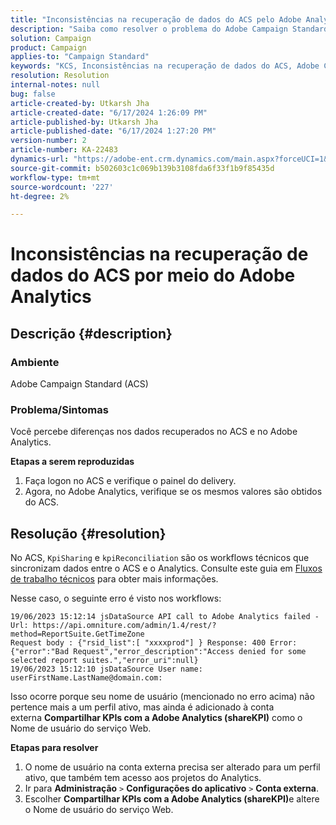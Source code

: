 ```yaml
---
title: "Inconsistências na recuperação de dados do ACS pelo Adobe Analytics"
description: "Saiba como resolver o problema do Adobe Campaign Standard (ACS) em que você observa diferenças nos dados recuperados no Adobe Campaign Standard e no Adobe Analytics."
solution: Campaign
product: Campaign
applies-to: "Campaign Standard"
keywords: "KCS, Inconsistências na recuperação de dados do ACS, Adobe Campaign Standard, Adobe Analytics, Compartilhar KPIs com a Adobe Analytics"
resolution: Resolution
internal-notes: null
bug: false
article-created-by: Utkarsh Jha
article-created-date: "6/17/2024 1:26:09 PM"
article-published-by: Utkarsh Jha
article-published-date: "6/17/2024 1:27:20 PM"
version-number: 2
article-number: KA-22483
dynamics-url: "https://adobe-ent.crm.dynamics.com/main.aspx?forceUCI=1&pagetype=entityrecord&etn=knowledgearticle&id=fa40a327-ad2c-ef11-840a-002248084fbb"
source-git-commit: b502603c1c069b139b3108fda6f33f1b9f85435d
workflow-type: tm+mt
source-wordcount: '227'
ht-degree: 2%

---
```


# Inconsistências na recuperação de dados do ACS por meio do Adobe Analytics

## Descrição {#description}


### Ambiente

Adobe Campaign Standard (ACS)

### Problema/Sintomas

Você percebe diferenças nos dados recuperados no ACS e no Adobe Analytics.

<b>Etapas a serem reproduzidas</b>

1. Faça logon no ACS e verifique o painel do delivery.
2. Agora, no Adobe Analytics, verifique se os mesmos valores são obtidos do ACS.



## Resolução {#resolution}


No ACS, `KpiSharing` e `kpiReconciliation` são os workflows técnicos que sincronizam dados entre o ACS e o Analytics. Consulte este guia em [Fluxos de trabalho técnicos](https://experienceleague.adobe.com/docs/campaign-standard/using/administrating/application-settings/technical-workflows.html?lang=en) para obter mais informações.

Nesse caso, o seguinte erro é visto nos workflows:


```
19/06/2023 15:12:14 jsDataSource API call to Adobe Analytics failed - Url: https://api.omniture.com/admin/1.4/rest/?method=ReportSuite.GetTimeZone
Request body : {"rsid_list":[ "xxxxprod"] } Response: 400 Error: {"error":"Bad Request","error_description":"Access denied for some selected report suites.","error_uri":null}
19/06/2023 15:12:10 jsDataSource User name: userFirstName.LastName@domain.com:
```


Isso ocorre porque seu nome de usuário (mencionado no erro acima) não pertence mais a um perfil ativo, mas ainda é adicionado à conta externa <b>Compartilhar KPIs com a Adobe Analytics (shareKPI)</b> como o Nome de usuário do serviço Web.

<b>Etapas para resolver</b>

1. O nome de usuário na conta externa precisa ser alterado para um perfil ativo, que também tem acesso aos projetos do Analytics.
2. Ir para <b>Administração</b> `>`  <b>Configurações do aplicativo</b> `>`  <b>Conta externa</b>.
3. Escolher <b>Compartilhar KPIs com a Adobe Analytics (shareKPI)</b>e altere o Nome de usuário do serviço Web.

